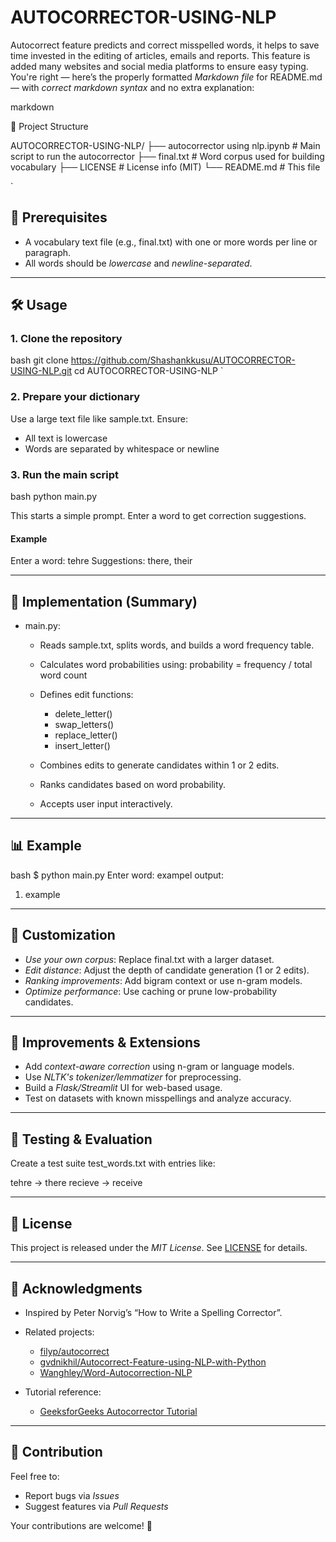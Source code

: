 # AUTOCORRECTOR-USING-NLP
Autocorrect feature predicts and correct misspelled words, it helps to save time invested in the editing of articles, emails and reports. This feature is added many websites and social media platforms to ensure easy typing.
You're right — here’s the properly formatted *Markdown file* for README.md — with *correct markdown syntax* and no extra explanation:

markdown


📁 Project Structure



AUTOCORRECTOR-USING-NLP/
├── autocorrector using nlp.ipynb               # Main script to run the autocorrector
├── final.txt            # Word corpus used for building vocabulary
├── LICENSE               # License info (MIT)
└── README.md             # This file

`

## 📄 Prerequisites

- A vocabulary text file (e.g., final.txt) with one or more words per line or paragraph.
- All words should be *lowercase* and *newline-separated*.

---

## 🛠 Usage

### 1. Clone the repository

bash
git clone https://github.com/Shashankkusu/AUTOCORRECTOR-USING-NLP.git
cd AUTOCORRECTOR-USING-NLP
`

### 2. Prepare your dictionary

Use a large text file like sample.txt. Ensure:

* All text is lowercase
* Words are separated by whitespace or newline

### 3. Run the main script

bash
python main.py


This starts a simple prompt. Enter a word to get correction suggestions.

#### Example


Enter a word: tehre
Suggestions: there, their


---

## 🧱 Implementation (Summary)

* main.py:

  * Reads sample.txt, splits words, and builds a word frequency table.
  * Calculates word probabilities using:
    probability = frequency / total word count
  * Defines edit functions:

    * delete_letter()
    * swap_letters()
    * replace_letter()
    * insert_letter()
  * Combines edits to generate candidates within 1 or 2 edits.
  * Ranks candidates based on word probability.
  * Accepts user input interactively.

---

## 📊 Example

bash
$ python main.py
Enter word: exampel
output:
1. example 


---

## 📝 Customization

* *Use your own corpus*: Replace final.txt with a larger dataset.
* *Edit distance*: Adjust the depth of candidate generation (1 or 2 edits).
* *Ranking improvements*: Add bigram context or use n-gram models.
* *Optimize performance*: Use caching or prune low-probability candidates.

---

## 🚀 Improvements & Extensions

* Add *context-aware correction* using n-gram or language models.
* Use *NLTK's tokenizer/lemmatizer* for preprocessing.
* Build a *Flask/Streamlit* UI for web-based usage.
* Test on datasets with known misspellings and analyze accuracy.

---

## 🧪 Testing & Evaluation

Create a test suite test_words.txt with entries like:


tehre → there
recieve → receive




---

## 📄 License

This project is released under the *MIT License*. See [LICENSE](LICENSE) for details.

---

## 🙌 Acknowledgments

* Inspired by Peter Norvig’s “How to Write a Spelling Corrector”.
* Related projects:

  * [filyp/autocorrect](https://github.com/filyp/autocorrect)
  * [gvdnikhil/Autocorrect-Feature-using-NLP-with-Python](https://github.com/gvdnikhil/Autocorrect-Feature-using-NLP-with-Python)
  * [Wanghley/Word-Autocorrection-NLP](https://github.com/Wanghley/Word-Autocorrection-NLP)
* Tutorial reference:

  * [GeeksforGeeks Autocorrector Tutorial](https://www.geeksforgeeks.org/autocorrector-feature-using-nlp-in-python/)

---

## 🤝 Contribution

Feel free to:

* Report bugs via *Issues*
* Suggest features via *Pull Requests*

Your contributions are welcome! 🚀
